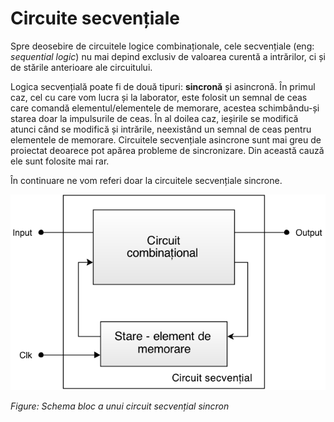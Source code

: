 # Circuite secvențiale

Spre deosebire de circuitele logice combinaționale, cele secvențiale (eng: _sequential logic_) nu mai depind exclusiv de valoarea curentă a intrărilor, ci și de stările anterioare ale circuitului. 

Logica secvențială poate fi de două tipuri: **sincronă** și asincronă. În primul caz, cel cu care vom lucra și la laborator, este folosit un semnal de ceas care comandă elementul/elementele de memorare, acestea schimbându-și starea doar la impulsurile de ceas. În al doilea caz, ieșirile se modifică atunci când se modifică și intrările, neexistând un semnal de ceas pentru elementele de memorare. Circuitele secvențiale asincrone sunt mai greu de proiectat deoarece pot apărea probleme de sincronizare. Din această cauză ele sunt folosite mai rar. 

În continuare ne vom referi doar la circuitele secvențiale sincrone.


![ Schema bloc a unui circuit secvențial sincron](../media/circuit-secv.png)

_Figure: Schema bloc a unui circuit secvențial sincron_
